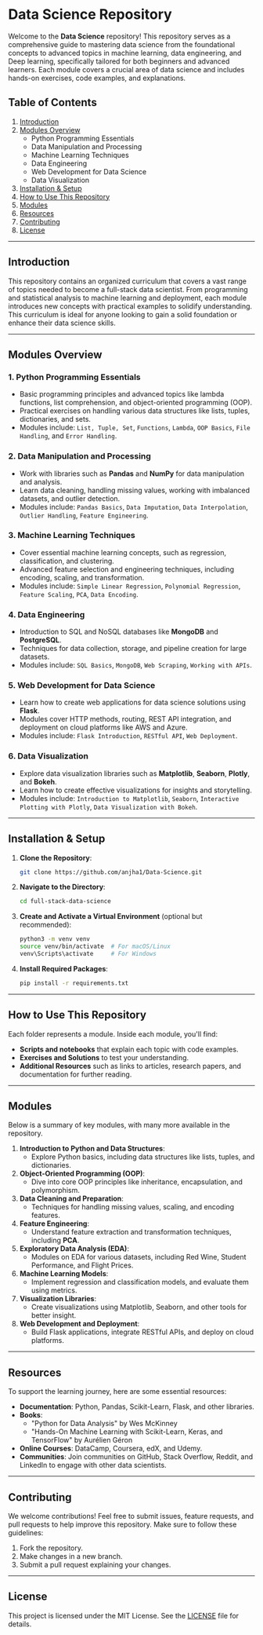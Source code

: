 # Data Science Repository

Welcome to the **Data Science** repository! This repository serves as a comprehensive guide to mastering data science from the foundational concepts to advanced topics in machine learning, data engineering, and Deep learning, specifically tailored for both beginners and advanced learners. Each module covers a crucial area of data science and includes hands-on exercises, code examples, and explanations.

## Table of Contents
1. [Introduction](#introduction)
2. [Modules Overview](#modules-overview)
   - Python Programming Essentials
   - Data Manipulation and Processing
   - Machine Learning Techniques
   - Data Engineering
   - Web Development for Data Science
   - Data Visualization
3. [Installation & Setup](#installation--setup)
4. [How to Use This Repository](#how-to-use-this-repository)
5. [Modules](#modules)
6. [Resources](#resources)
7. [Contributing](#contributing)
8. [License](#license)

---

## Introduction

This repository contains an organized curriculum that covers a vast range of topics needed to become a full-stack data scientist. From programming and statistical analysis to machine learning and deployment, each module introduces new concepts with practical examples to solidify understanding. This curriculum is ideal for anyone looking to gain a solid foundation or enhance their data science skills.

---

## Modules Overview

### 1. **Python Programming Essentials**
   - Basic programming principles and advanced topics like lambda functions, list comprehension, and object-oriented programming (OOP).
   - Practical exercises on handling various data structures like lists, tuples, dictionaries, and sets.
   - Modules include: `List, Tuple, Set`, `Functions`, `Lambda`, `OOP Basics`, `File Handling`, and `Error Handling`.

### 2. **Data Manipulation and Processing**
   - Work with libraries such as **Pandas** and **NumPy** for data manipulation and analysis.
   - Learn data cleaning, handling missing values, working with imbalanced datasets, and outlier detection.
   - Modules include: `Pandas Basics`, `Data Imputation`, `Data Interpolation`, `Outlier Handling`, `Feature Engineering`.

### 3. **Machine Learning Techniques**
   - Cover essential machine learning concepts, such as regression, classification, and clustering.
   - Advanced feature selection and engineering techniques, including encoding, scaling, and transformation.
   - Modules include: `Simple Linear Regression`, `Polynomial Regression`, `Feature Scaling`, `PCA`, `Data Encoding`.

### 4. **Data Engineering**
   - Introduction to SQL and NoSQL databases like **MongoDB** and **PostgreSQL**.
   - Techniques for data collection, storage, and pipeline creation for large datasets.
   - Modules include: `SQL Basics`, `MongoDB`, `Web Scraping`, `Working with APIs`.

### 5. **Web Development for Data Science**
   - Learn how to create web applications for data science solutions using **Flask**.
   - Modules cover HTTP methods, routing, REST API integration, and deployment on cloud platforms like AWS and Azure.
   - Modules include: `Flask Introduction`, `RESTful API`, `Web Deployment`.

### 6. **Data Visualization**
   - Explore data visualization libraries such as **Matplotlib**, **Seaborn**, **Plotly**, and **Bokeh**.
   - Learn how to create effective visualizations for insights and storytelling.
   - Modules include: `Introduction to Matplotlib`, `Seaborn`, `Interactive Plotting with Plotly`, `Data Visualization with Bokeh`.

---

## Installation & Setup

1. **Clone the Repository**:
   ```bash
   git clone https://github.com/anjha1/Data-Science.git
   ```
2. **Navigate to the Directory**:
   ```bash
   cd full-stack-data-science
   ```
3. **Create and Activate a Virtual Environment** (optional but recommended):
   ```bash
   python3 -m venv venv
   source venv/bin/activate  # For macOS/Linux
   venv\Scripts\activate     # For Windows
   ```
4. **Install Required Packages**:
   ```bash
   pip install -r requirements.txt
   ```

---

## How to Use This Repository

Each folder represents a module. Inside each module, you'll find:
- **Scripts and notebooks** that explain each topic with code examples.
- **Exercises and Solutions** to test your understanding.
- **Additional Resources** such as links to articles, research papers, and documentation for further reading.

---

## Modules

Below is a summary of key modules, with many more available in the repository.

1. **Introduction to Python and Data Structures**:
   - Explore Python basics, including data structures like lists, tuples, and dictionaries.
2. **Object-Oriented Programming (OOP)**:
   - Dive into core OOP principles like inheritance, encapsulation, and polymorphism.
3. **Data Cleaning and Preparation**:
   - Techniques for handling missing values, scaling, and encoding features.
4. **Feature Engineering**:
   - Understand feature extraction and transformation techniques, including **PCA**.
5. **Exploratory Data Analysis (EDA)**:
   - Modules on EDA for various datasets, including Red Wine, Student Performance, and Flight Prices.
6. **Machine Learning Models**:
   - Implement regression and classification models, and evaluate them using metrics.
7. **Visualization Libraries**:
   - Create visualizations using Matplotlib, Seaborn, and other tools for better insight.
8. **Web Development and Deployment**:
   - Build Flask applications, integrate RESTful APIs, and deploy on cloud platforms.

---

## Resources

To support the learning journey, here are some essential resources:
- **Documentation**: Python, Pandas, Scikit-Learn, Flask, and other libraries.
- **Books**:
   - "Python for Data Analysis" by Wes McKinney
   - "Hands-On Machine Learning with Scikit-Learn, Keras, and TensorFlow" by Aurélien Géron
- **Online Courses**: DataCamp, Coursera, edX, and Udemy.
- **Communities**: Join communities on GitHub, Stack Overflow, Reddit, and LinkedIn to engage with other data scientists.

---

## Contributing

We welcome contributions! Feel free to submit issues, feature requests, and pull requests to help improve this repository. Make sure to follow these guidelines:
1. Fork the repository.
2. Make changes in a new branch.
3. Submit a pull request explaining your changes.

---

## License

This project is licensed under the MIT License. See the [LICENSE](LICENSE) file for details.
